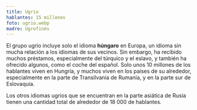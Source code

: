 ```yaml
---
title: Ugrio
hablantes: 15 millones
foto: ugrio.webp
madre: Ugrofinés
---
```


El grupo ugrio incluye solo el idioma **húngaro** en Europa, un idioma sin mucha relación a los idiomas de sus vecinos. Sin embargo, ha recibido muchos préstamos, especialmente del túrquico y el eslavo, y también ha ofrecido algunos, como el coche del español. Solo unos 10 millones de los hablantes viven en Hungría, y muchos viven en los países de su alrededor, especialmente en la parte de Transilvania de Rumanía, y en la parte sur de Eslovaquia.

Los otros idiomas ugrios que se encuentran en la parte asiática de Rusia tienen una cantidad total de alrededor de 18 000 de hablantes.